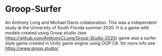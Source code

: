 # Groop-Surfer

An Anthony Long and Michael Davis collaboration. This was a independent study at the University of South Florida summer 2020. 
It is a game with models created using Groop studio (see https://github.com/AnthonyCLong/Groop-Studio-2020) game was a surfer 
style game created in Unity game engine using OOP C#. for more info see https://www.groop.studio/
